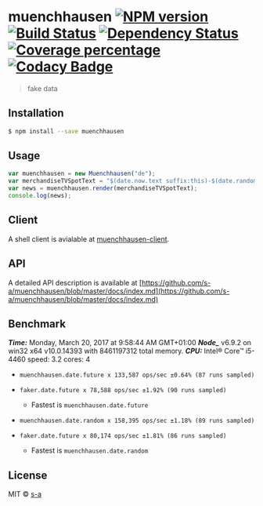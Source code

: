 # muenchhausen [![NPM version][npm-image]][npm-url] [![Build Status][travis-image]][travis-url] [![Dependency Status][daviddm-image]][daviddm-url] [![Coverage percentage][coveralls-image]][coveralls-url] [![Codacy Badge](https://api.codacy.com/project/badge/Grade/504801d3fc0d4d259a9160cc6b8cf492)](https://www.codacy.com/app/stephanahlf/muenchhausen?utm_source=github.com&amp;utm_medium=referral&amp;utm_content=s-a/muenchhausen&amp;utm_campaign=Badge_Grade)
> fake data

## Installation

```sh
$ npm install --save muenchhausen
```

## Usage
```javascript
var muenchhausen = new Muenchhausen("de");
var merchandiseTVSpotText = "$(date.now.text suffix:this)-$(date.random.value suffix:format,min:20200901)  $(date.random)";
var news = muenchhausen.render(merchandiseTVSpotText);
console.log(news);
```

## Client

A shell client is avialable at [muenchhausen-client](https://github.com/s-a/muenchhausen-client). 

## API
 A detailed API description is available at [https://github.com/s-a/muenchhausen/blob/master/docs/index.md](https://github.com/s-a/muenchhausen/blob/master/docs/index.md)


## Benchmark

***Time:*** Monday, March 20, 2017 at 9:58:44 AM GMT+01:00
***Node_*** v6.9.2 on win32 x64 v10.0.14393 with 8461197312 total memory.
***CPU:*** Intel® Core™ i5-4460 speed: 3.2 cores: 4

- `muenchhausen.date.future x 133,587 ops/sec ±0.64% (87 runs sampled)`
- `faker.date.future x 78,588 ops/sec ±1.92% (90 runs sampled)`
  - Fastest is `muenchhausen.date.future`

- `muenchhausen.date.random x 158,395 ops/sec ±1.18% (89 runs sampled)`
- `faker.date.future x 80,174 ops/sec ±1.81% (86 runs sampled)`
  - Fastest is `muenchhausen.date.random`


## License

MIT © [s-a](https://github.com/s-a)


[npm-image]: https://badge.fury.io/js/muenchhausen.svg
[npm-url]: https://npmjs.org/package/muenchhausen
[travis-image]: https://travis-ci.org/s-a/muenchhausen.svg?branch=master
[travis-url]: https://travis-ci.org/s-a/muenchhausen
[daviddm-image]: https://david-dm.org/s-a/muenchhausen.svg?theme=shields.io
[daviddm-url]: https://david-dm.org/s-a/muenchhausen
[coveralls-image]: https://coveralls.io/repos/github/s-a/muenchhausen/badge.svg?branch=master
[coveralls-url]: https://coveralls.io/github/s-a/muenchhausen?branch=master
